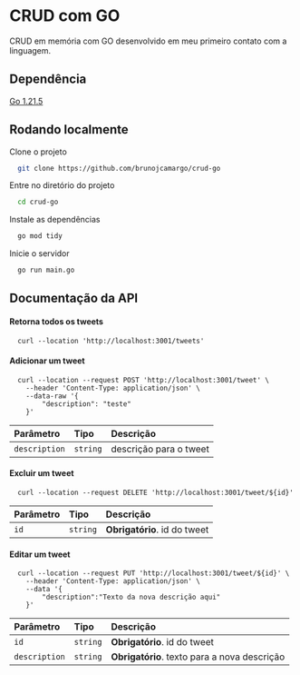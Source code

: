 
# CRUD com GO

CRUD em memória com GO desenvolvido em meu primeiro contato com a linguagem.


## Dependência

[Go 1.21.5](https://go.dev/dl/)


## Rodando localmente

Clone o projeto

```bash
  git clone https://github.com/brunojcamargo/crud-go
```

Entre no diretório do projeto

```bash
  cd crud-go
```

Instale as dependências

```bash
  go mod tidy
```

Inicie o servidor

```bash
  go run main.go
```


## Documentação da API

#### Retorna todos os tweets

```cURL
  curl --location 'http://localhost:3001/tweets'
```

#### Adicionar um tweet

```cURL
  curl --location --request POST 'http://localhost:3001/tweet' \
    --header 'Content-Type: application/json' \
    --data-raw '{
        "description": "teste"
    }'
```
| Parâmetro | Tipo     | Descrição                    |
| :-------- | :------- | :--------------------------- |
| `description`| `string` | descrição para o tweet |

#### Excluir um tweet

```cURL
  curl --location --request DELETE 'http://localhost:3001/tweet/${id}'
```

| Parâmetro | Tipo     | Descrição                    |
| :-------- | :------- | :--------------------------- |
| `id`      | `string` | **Obrigatório**. id do tweet |

#### Editar um tweet

```cURL
  curl --location --request PUT 'http://localhost:3001/tweet/${id}' \
    --header 'Content-Type: application/json' \
    --data '{
        "description":"Texto da nova descrição aqui"
    }'
```

| Parâmetro | Tipo     | Descrição                    |
| :-------- | :------- | :--------------------------- |
| `id`      | `string` | **Obrigatório**. id do tweet |
| `description`| `string` | **Obrigatório**. texto para a nova descrição |
